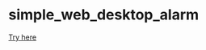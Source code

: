 # simple_web_desktop_alarm

[Try here](https://yexiaorain.github.io/simple_web_desktop_alarm/index.html)
